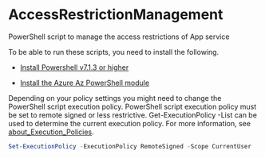 # AccessRestrictionManagement
PowerShell script to manage the access restrictions of App service

To be able to run these scripts, you need to install the following.

- [Install Powershell v7.1.3 or higher](https://docs.microsoft.com/en-us/powershell/scripting/install/installing-powershell-on-windows?view=powershell-7.2)

- [Install the Azure Az PowerShell module](https://docs.microsoft.com/en-us/powershell/azure/install-az-ps?view=azps-7.1.0)

Depending on your policy settings you might need to change the PowerShell script execution policy. PowerShell script execution policy must be set to remote signed or less restrictive. Get-ExecutionPolicy -List can be used to determine the current execution policy. For more information, see [about_Execution_Policies](https://docs.microsoft.com/en-us/powershell/module/microsoft.powershell.core/about/about_execution_policies).

```powershell
Set-ExecutionPolicy -ExecutionPolicy RemoteSigned -Scope CurrentUser
```

